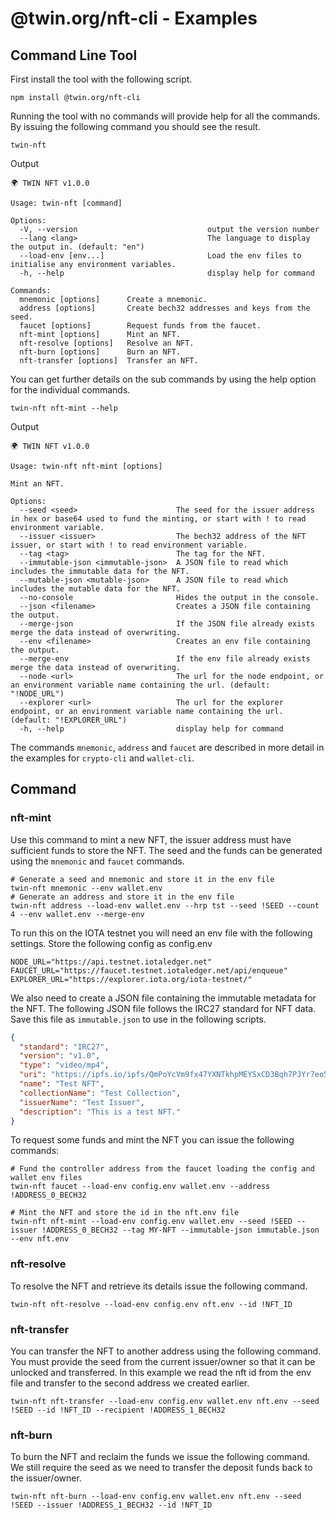# @twin.org/nft-cli - Examples

## Command Line Tool

First install the tool with the following script.

```shell
npm install @twin.org/nft-cli
```

Running the tool with no commands will provide help for all the commands. By issuing the following command you should see the result.

```shell
twin-nft
```

Output

```shell
🌍 TWIN NFT v1.0.0

Usage: twin-nft [command]

Options:
  -V, --version                             output the version number
  --lang <lang>                             The language to display the output in. (default: "en")
  --load-env [env...]                       Load the env files to initialise any environment variables.
  -h, --help                                display help for command

Commands:
  mnemonic [options]      Create a mnemonic.
  address [options]       Create bech32 addresses and keys from the seed.
  faucet [options]        Request funds from the faucet.
  nft-mint [options]      Mint an NFT.
  nft-resolve [options]   Resolve an NFT.
  nft-burn [options]      Burn an NFT.
  nft-transfer [options]  Transfer an NFT.
```

You can get further details on the sub commands by using the help option for the individual commands.

```shell
twin-nft nft-mint --help
```

Output

```shell
🌍 TWIN NFT v1.0.0

Usage: twin-nft nft-mint [options]

Mint an NFT.

Options:
  --seed <seed>                      The seed for the issuer address in hex or base64 used to fund the minting, or start with ! to read environment variable.
  --issuer <issuer>                  The bech32 address of the NFT issuer, or start with ! to read environment variable.
  --tag <tag>                        The tag for the NFT.
  --immutable-json <immutable-json>  A JSON file to read which includes the immutable data for the NFT.
  --mutable-json <mutable-json>      A JSON file to read which includes the mutable data for the NFT.
  --no-console                       Hides the output in the console.
  --json <filename>                  Creates a JSON file containing the output.
  --merge-json                       If the JSON file already exists merge the data instead of overwriting.
  --env <filename>                   Creates an env file containing the output.
  --merge-env                        If the env file already exists merge the data instead of overwriting.
  --node <url>                       The url for the node endpoint, or an environment variable name containing the url. (default: "!NODE_URL")
  --explorer <url>                   The url for the explorer endpoint, or an environment variable name containing the url. (default: "!EXPLORER_URL")
  -h, --help                         display help for command
```

The commands `mnemonic`, `address` and `faucet` are described in more detail in the examples for `crypto-cli` and `wallet-cli`.

## Command

### nft-mint

Use this command to mint a new NFT, the issuer address must have sufficient funds to store the NFT. The seed and the funds can be generated using the `mnemonic` and `faucet` commands.

```shell
# Generate a seed and mnemonic and store it in the env file
twin-nft mnemonic --env wallet.env
# Generate an address and store it in the env file
twin-nft address --load-env wallet.env --hrp tst --seed !SEED --count 4 --env wallet.env --merge-env
```

To run this on the IOTA testnet you will need an env file with the following settings. Store the following config as config.env

```shell
NODE_URL="https://api.testnet.iotaledger.net"
FAUCET_URL="https://faucet.testnet.iotaledger.net/api/enqueue"
EXPLORER_URL="https://explorer.iota.org/iota-testnet/"
```

We also need to create a JSON file containing the immutable metadata for the NFT. The following JSON file follows the IRC27 standard for NFT data. Save this file as `immutable.json` to use in the following scripts.

```json
{
  "standard": "IRC27",
  "version": "v1.0",
  "type": "video/mp4",
  "uri": "https://ipfs.io/ipfs/QmPoYcVm9fx47YXNTkhpMEYSxCD3Bqh7PJYr7eo5YjLgiT",
  "name": "Test NFT",
  "collectionName": "Test Collection",
  "issuerName": "Test Issuer",
  "description": "This is a test NFT."
}
```

To request some funds and mint the NFT you can issue the following commands:

```shell
# Fund the controller address from the faucet loading the config and wallet env files
twin-nft faucet --load-env config.env wallet.env --address !ADDRESS_0_BECH32

# Mint the NFT and store the id in the nft.env file
twin-nft nft-mint --load-env config.env wallet.env --seed !SEED --issuer !ADDRESS_0_BECH32 --tag MY-NFT --immutable-json immutable.json --env nft.env
```

### nft-resolve

To resolve the NFT and retrieve its details issue the following command.

```shell
twin-nft nft-resolve --load-env config.env nft.env --id !NFT_ID
```

### nft-transfer

You can transfer the NFT to another address using the following command. You must provide the seed from the current issuer/owner so that it can be unlocked and transferred. In this example we read the nft id from the env file and transfer to the second address we created earlier.

```shell
twin-nft nft-transfer --load-env config.env wallet.env nft.env --seed !SEED --id !NFT_ID --recipient !ADDRESS_1_BECH32
```

### nft-burn

To burn the NFT and reclaim the funds we issue the following command. We still require the seed as we need to transfer the deposit funds back to the issuer/owner.

```shell
twin-nft nft-burn --load-env config.env wallet.env nft.env --seed !SEED --issuer !ADDRESS_1_BECH32 --id !NFT_ID
```
